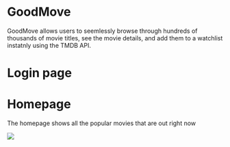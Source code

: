 # GoodMove

GoodMove allows users to seemlessly browse through hundreds of thousands of movie titles, see the movie details, and add them to a watchlist instatnly using the TMDB API.

# Login page
<!-- ![](Project_images/Login.png) -->

# Homepage
The homepage shows all the popular movies that are out right now

![](Projects_images/Homepage.png)
